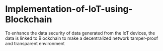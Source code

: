 # Implementation-of-IoT-using-Blockchain
 To enhance the data security of data generated from the IoT devices, the data is linked to Blockchain to make a decentralized network tamper-proof and transparent environment
